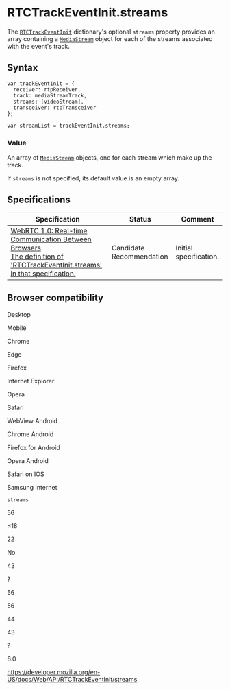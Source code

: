 RTCTrackEventInit.streams
=========================

The [`RTCTrackEventInit`](../rtctrackeventinit) dictionary's optional `streams` property provides an array containing a [`MediaStream`](../mediastream) object for each of the streams associated with the event's track.

Syntax
------

    var trackEventInit = {
      receiver: rtpReceiver,
      track: mediaStreamTrack,
      streams: [videoStream],
      transceiver: rtpTransceiver
    };

    var streamList = trackEventInit.streams;

### Value

An array of [`MediaStream`](../mediastream) objects, one for each stream which make up the track.

If `streams` is not specified, its default value is an empty array.

Specifications
--------------

<table><thead><tr class="header"><th>Specification</th><th>Status</th><th>Comment</th></tr></thead><tbody><tr class="odd"><td><a href="https://w3c.github.io/webrtc-pc/#dom-rtctrackeventinit-streams">WebRTC 1.0: Real-time Communication Between Browsers<br />
<span class="small">The definition of 'RTCTrackEventInit.streams' in that specification.</span></a></td><td><span class="spec-cr">Candidate Recommendation</span></td><td>Initial specification.</td></tr></tbody></table>

Browser compatibility
---------------------

Desktop

Mobile

Chrome

Edge

Firefox

Internet Explorer

Opera

Safari

WebView Android

Chrome Android

Firefox for Android

Opera Android

Safari on IOS

Samsung Internet

`streams`

56

≤18

22

No

43

?

56

56

44

43

?

6.0

<a href="https://developer.mozilla.org/en-US/docs/Web/API/RTCTrackEventInit/streams" class="_attribution-link">https://developer.mozilla.org/en-US/docs/Web/API/RTCTrackEventInit/streams</a>
